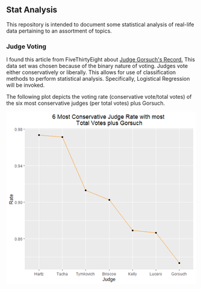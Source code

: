 ## Stat Analysis

This repository is intended to document some statistical analysis of real-life data pertaining to an assortment of topics.

### Judge Voting

I found this article from FiveThirtyEight about [Judge Gorsuch's Record.](https://fivethirtyeight.com/features/for-a-trump-nominee-neil-gorsuchs-record-is-surprisingly-moderate-on-immigration/) This data set was chosen because of the binary nature of voting. Judges vote either conservatively or liberally.
This allows for use of classification methods to perform statistical analysis. Specifically, Logistical Regression will be invoked.

The following plot depicts the voting rate (conservative vote/total votes) of the six most conservative judges (per total votes) plus Gorsuch. 

![Top 6 Conservative Judges](https://github.com/jbravo87/Stat-Analysis/blob/21417d364ad487e42bf6ea56e5f9ff82d9afdc56/Top6MostConservativeRates.png)
